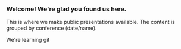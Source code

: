 ### Welcome! We're glad you found us here.

This is where we make public presentations available.
The content is grouped by conference (date/name).

We're learning git

